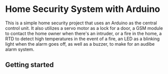 # Home Security System with Arduino

This is a simple home security project that uses an Arduino as the central control unit. It also utilizes a servo motor as a lock for a door, a GSM module to contact the home owner when there's an intruder, or a fire in the home, a RTD to detect high temperatures in the event of a fire, an LED as a blinking light when the alarm goes off, as well as a buzzer, to make for an audibe alarm system.

## Getting started
